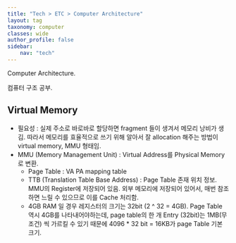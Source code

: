 ```yaml
---
title: "Tech > ETC > Computer Architecture"
layout: tag
taxonomy: computer
classes: wide
author_profile: false
sidebar:
    nav: "tech"
---
```

Computer Architecture.

컴퓨터 구조 공부.

## Virtual Memory
- 필요성 : 실제 주소로 바로바로 할당하면 fragment 들이 생겨서 메모리 낭비가 생김. 따라서 메모리를 효율적으로 쓰기 위해 알아서 잘 allocation 해주는 방법이 virtual memory, MMU 형태임.
- MMU (Memory Management Unit) : Virtual Address를 Physical Memory로 변환.
    - Page Table : VA PA mapping table
    - TTB (Translation Table Base Address) : Page Table 존재 위치 정보. MMU의 Register에 저장되어 있음. 외부 메모리에 저장되어 있어서, 매번 참조하면 느릴 수 있으므로 이를 Cache 처리함.
    - 4GB RAM 일 경우 레지스터의 크기는 32bit (2 \^ 32 = 4GB). Page Table 역시 4GB를 나타내어야하는데, page table의 한 개 Entry (32bit)는 1MB(무조건) 씩 가르킬 수 있기 때문에 4096 \* 32 bit = 16KB가 page Table 기본 크기.
